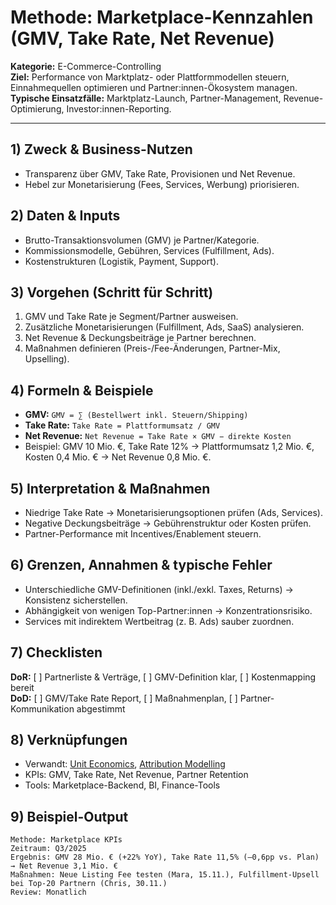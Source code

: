 # Methode: Marketplace-Kennzahlen (GMV, Take Rate, Net Revenue)

**Kategorie:** E-Commerce-Controlling  
**Ziel:** Performance von Marktplatz- oder Plattformmodellen steuern, Einnahmequellen optimieren und Partner:innen-Ökosystem managen.  
**Typische Einsatzfälle:** Marktplatz-Launch, Partner-Management, Revenue-Optimierung, Investor:innen-Reporting.

---

## 1) Zweck & Business-Nutzen
- Transparenz über GMV, Take Rate, Provisionen und Net Revenue.  
- Hebel zur Monetarisierung (Fees, Services, Werbung) priorisieren.

## 2) Daten & Inputs
- Brutto-Transaktionsvolumen (GMV) je Partner/Kategorie.  
- Kommissionsmodelle, Gebühren, Services (Fulfillment, Ads).  
- Kostenstrukturen (Logistik, Payment, Support).

## 3) Vorgehen (Schritt für Schritt)
1. GMV und Take Rate je Segment/Partner ausweisen.  
2. Zusätzliche Monetarisierungen (Fulfillment, Ads, SaaS) analysieren.  
3. Net Revenue & Deckungsbeiträge je Partner berechnen.  
4. Maßnahmen definieren (Preis-/Fee-Änderungen, Partner-Mix, Upselling).

## 4) Formeln & Beispiele
- **GMV:** `GMV = ∑ (Bestellwert inkl. Steuern/Shipping)`  
- **Take Rate:** `Take Rate = Plattformumsatz / GMV`  
- **Net Revenue:** `Net Revenue = Take Rate × GMV − direkte Kosten`  
- Beispiel: GMV 10 Mio. €, Take Rate 12% → Plattformumsatz 1,2 Mio. €, Kosten 0,4 Mio. € → Net Revenue 0,8 Mio. €.

## 5) Interpretation & Maßnahmen
- Niedrige Take Rate → Monetarisierungsoptionen prüfen (Ads, Services).  
- Negative Deckungsbeiträge → Gebührenstruktur oder Kosten prüfen.  
- Partner-Performance mit Incentives/Enablement steuern.

## 6) Grenzen, Annahmen & typische Fehler
- Unterschiedliche GMV-Definitionen (inkl./exkl. Taxes, Returns) → Konsistenz sicherstellen.  
- Abhängigkeit von wenigen Top-Partner:innen → Konzentrationsrisiko.  
- Services mit indirektem Wertbeitrag (z. B. Ads) sauber zuordnen.

## 7) Checklisten
**DoR:** [ ] Partnerliste & Verträge, [ ] GMV-Definition klar, [ ] Kostenmapping bereit  
**DoD:** [ ] GMV/Take Rate Report, [ ] Maßnahmenplan, [ ] Partner-Kommunikation abgestimmt

## 8) Verknüpfungen
- Verwandt: [Unit Economics](unit-economics-ltv-cac.md), [Attribution Modelling](attribution-modelling.md)  
- KPIs: GMV, Take Rate, Net Revenue, Partner Retention  
- Tools: Marketplace-Backend, BI, Finance-Tools

## 9) Beispiel-Output
```text
Methode: Marketplace KPIs
Zeitraum: Q3/2025
Ergebnis: GMV 28 Mio. € (+22% YoY), Take Rate 11,5% (–0,6pp vs. Plan) → Net Revenue 3,1 Mio. €
Maßnahmen: Neue Listing Fee testen (Mara, 15.11.), Fulfillment-Upsell bei Top-20 Partnern (Chris, 30.11.)
Review: Monatlich
```
